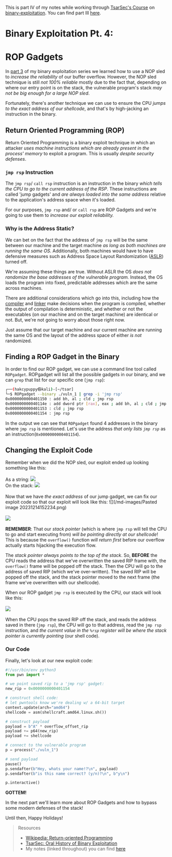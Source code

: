 This is part IV of my notes while working through [TsarSec's Course](https://taggartinstitute.org/courses/an-oral-history-of-binary-exploitation-defenses) on [binary-exploitation](https://github.com/TrshPuppy/obsidian-notes/blob/main/cybersecurity/TTPs/exploitation/binary-exploitation/buffer-overflow.md). You can find part III [here](https://trshpuppy.github.io/portfolio/writeups/nop-sleds).

# Binary Exploitation Pt. 4:

# ROP Gadgets

In [part 3](https://trshpuppy.github.io/portfolio/writeups/nop-sleds) of my binary exploitation series we learned how to use a NOP sled to _increase the reliability_ of our buffer overflow. However, the NOP sled technique is still _not 100% reliable_ mostly due to the fact that, depending on where our entry point is on the stack, the vulnerable program's stack _may not be big enough for a large NOP sled_.

Fortunately, there's another technique we can use to ensure the CPU _jumps to the exact address of our shellcode_, and that's by high-jacking an instruction in the binary.

## Return Oriented Programming (ROP)

Return Oriented Programming is a binary exploit technique in which an attacker _uses machine instructions which are already present in the process' memory_ to exploit a program. This is usually _despite security defenses_.

### `jmp rsp` Instruction

The `jmp rsp`/ `call rsp` instruction is an instruction in the binary _which tells the CPU to go to the current address of the RSP_. These instructions are called 'jump gadgets' and _are always loaded into the same address_ relative to the application's address space when it's loaded.

For our purposes, `jmp rsp` and/ or `call rsp` are ROP Gadgets and we're going to use them to _increase our exploit reliability._

### Why is the Address Static?

We can bet on the fact that the address of `jmp rsp` will be the same between our machine and the target machine _as long as both machines are running the same OS_. Additionally, both machines would have to have defensive measures such as Address Space Layout Randomization ([ASLR](https://github.com/TrshPuppy/obsidian-notes/blob/main/computers/memory/ASLR.md)) turned off.

We're assuming these things are true. Without ASLR the OS _does not randomize the base addresses of the vulnerable program._ Instead, the OS loads the program into fixed, predictable addresses which are the same across machines.

There are additional considerations which go into this, including how the [compiler](https://github.com/TrshPuppy/obsidian-notes/blob/main/computers/compiler.md) and [linker](https://github.com/TrshPuppy/obsidian-notes/blob/main/computers/linker.md) make decisions when the program is compiled, whether the output of compilation is deterministic, and whether or not the executables (on our machine and on the target machine) are identical or not. But, we're not going to worry about those right now.

Just assume that our target machine and our current machine are running the same OS and the layout of the address space of either _is not_ randomized.

## Finding a ROP Gadget in the Binary

In order to find our ROP gadget, we can use a command line tool called `ROPgadget`. ROPgadget will list all the possible gadgets in our binary, and we can `grep` that list for our specific one (`jmp rsp`):

```bash
┌──(hakcypuppy㉿kali)-[~/tsar]
└─$ ROPgadget --binary ./vuln_1 | grep -i 'jmp rsp'
0x0000000000401150 : add bh, al ; cld ; jmp rsp
0x000000000040114e : add dword ptr [rax], eax ; add bh, al ; cld ; jmp rsp
0x0000000000401153 : cld ; jmp rsp
0x0000000000401154 : jmp rsp
```

In the output we can see that `ROPgadget` found 4 addresses in the binary where `jmp rsp` is mentioned. Let's use the address _that only lists `jmp rsp`_ as an instruction(`0x0000000000401154`).

## Changing the Exploit Code

Remember when we did the NOP sled, our exploit ended up looking something like this:
<br>
<br>
As a string:
![](/md-images/Pasted%20image%2020231214121607.png)
<br>
On the stack:
![](/md-images/Pasted%20image%2020231124142229.png)
<br>
<br>
Now that we have _the exact address_ of our jump gadget, we can fix our exploit code so that our exploit will look like this:
![](/md-images/Pasted image 20231214152234.png)
<br>
<br>
![](/md-images/Pasted%20image%2020231214123032.png)
<br>
<br>
**REMEMBER**: That our _stack pointer_ (which is where `jmp rsp` will tell the CPU to go and start executing from) _will be pointing directly at our shellcode_! This is because the `overflow()` function _will return first_ before our overflow actually starts hijacking the execution flow.

The _stack pointer always points to the top of the stack_. So, **BEFORE** the CPU reads the address that we've overwritten the saved RIP frame with, the `overflow()` frame will be popped off the stack. Then the CPU will go to the address of saved RIP (which we've over-written). The saved RIP will be popped off the stack, and the stack pointer moved to the next frame (the frame we've overwritten with our shellcode).

When our ROP gadget `jmp rsp` is executed by the CPU, our stack will look like this:
<br>
<br>
![](/md-images/Pasted%20image%2020231214124449.png)
<br>
<br>
When the CPU pops the saved RIP off the stack, and reads the address saved in there (`jmp rsp`), the CPU will go to that address, read the `jmp rsp` instruction, and _the current value in the `%rsp` register will be where the stack pointer is currently pointing_ (our shell code).

### Our Code

Finally, let's look at our new exploit code:

```python
#!/usr/bin/env python3
from pwn import *

# we point saved rip to a 'jmp rsp' gadget:
new_rip = 0x0000000000401154

# construct shell code:
# let pwntools know we're dealing w/ a 64-bit target
context.update(arch="amd64")
shellcode = asm(shellcraft.amd64.linux.sh())

# construct payload
payload = b"A" * overflow_offset_rip
payload += p64(new_rip)
payload += shellcode

# connect to the vulnerable program
p = process("./vuln_1")

# send payload
pause()
p.sendafter(b"Hey, whats your name!?\n", payload)
p.sendafter(b"is this name correct? (y/n)?\n", b"y\n")

p.interactive()
```

**GOTTEM!**

In the next part we'll learn more about ROP Gadgets and how to bypass some modern defenses of the stack!

Until then, Happy Holidays!

> Resources
>
> -   [Wikipedia: Return-oriented Programming](https://en.wikipedia.org/wiki/Return-oriented_programming)
> -   [TsarSec: Oral History of Binary Exploitation](https://taggartinstitute.org/courses/an-oral-history-of-binary-exploitation-defenses)
> -   My notes (linked throughout) you can find [here](https://github.com/TrshPuppy/obsidian-notes)
